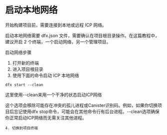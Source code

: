 # 启动本地网络





开始构建项目前，需要连接到本地或远程 ICP 网络。

启动本地网络需要 dfx.json 文件，需要确认在项目根目录操作。在这篇教程中，建议开启 2 个终端，一个启动网络，另一个管理项目。

启动网络步骤

1. 打开新的终端
2. 进入项目根目录
3. 使用下面的命令启动 ICP 本地网络

```text
dfx start --clean
```

这里使用--clean来用一个干净的状态启动ICP网络

这个选项会移除可能存在冲突的孤儿进程或Canister识别码。例如，如果你切换项目后忘记使用dfx stop命令，可能会在其他命令行有后台进程。--clean选项确保你正常启动ICP网络而无需关注其他进程。

    4. 切换到项目终端

